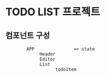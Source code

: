 # TODO LIST 프로젝트 

## 컴포넌트 구성
```
        APP               => state
             Header 
             Editor 
             List 
                   todoItem
```